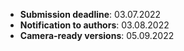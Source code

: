 - **Submission deadline**:      03.07.2022
- **Notification to authors**:  03.08.2022
- **Camera-ready versions**:    05.09.2022
